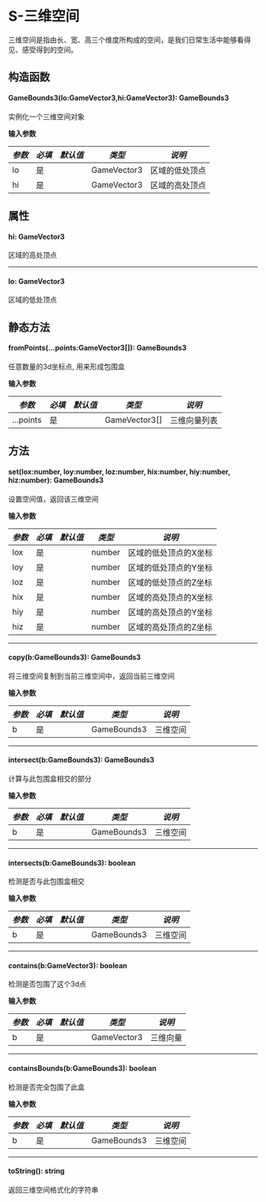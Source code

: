 
<script setup>
import '/style.css'
</script>
# S-三维空间
三维空间是指由长、宽、高三个维度所构成的空间，是我们日常生活中能够看得见、感受得到的空间。

## 构造函数

#### <font id="API" />GameBounds3(<font id="Type">lo:GameVector3,hi:GameVector3</font>)<font id="Type">: GameBounds3</font>
实例化一个三维空间对象

**输入参数**

| **_参数_** | **_必填_** | **_默认值_** | **_类型_** | **_说明_** |
| --- | --- | --- | --- | --- |
| lo | 是 | | GameVector3 | 区域的低处顶点 |
| hi | 是 | | GameVector3 | 区域的高处顶点 |




## 属性

#### <font id="API" />hi<font id="Type">: GameVector3</font>
区域的高处顶点

---


#### <font id="API" />lo<font id="Type">: GameVector3</font>
区域的低处顶点


## 静态方法

#### <font id="API" />fromPoints(<font id="Type">...points:GameVector3[]</font>)<font id="Type">: GameBounds3</font>
任意数量的3d坐标点, 用来形成包围盒

**输入参数**

| **_参数_** | **_必填_** | **_默认值_** | **_类型_** | **_说明_** |
| --- | --- | --- | --- | --- |
| ...points | 是 | | GameVector3[] | 三维向量列表 |


## 方法

#### <font id="API" />set(<font id="Type">lox:number, loy:number, loz:number, hix:number, hiy:number, hiz:number</font>)<font id="Type">:  GameBounds3</font>
设置空间值，返回该三维空间

**输入参数**

| **_参数_** | **_必填_** | **_默认值_** | **_类型_** | **_说明_** |
| --- | --- | --- | --- | --- |
| lox | 是 | | number | 区域的低处顶点的X坐标 |
| loy | 是 | | number | 区域的低处顶点的Y坐标 |
| loz | 是 | | number | 区域的低处顶点的Z坐标 |
| hix | 是 | | number | 区域的高处顶点的X坐标 |
| hiy | 是 | | number | 区域的高处顶点的Y坐标 |
| hiz | 是 | | number | 区域的高处顶点的Z坐标 |


---

#### <font id="API" />copy(<font id="Type">b:GameBounds3</font>)<font id="Type">: GameBounds3</font>
将三维空间复制到当前三维空间中，返回当前三维空间

**输入参数**

| **_参数_** | **_必填_** | **_默认值_** | **_类型_** | **_说明_** |
| --- | --- | --- | --- | --- |
| b | 是 | | GameBounds3 | 三维空间 |

---

#### <font id="API" />intersect(<font id="Type">b:GameBounds3</font>)<font id="Type">: GameBounds3</font>
计算与此包围盒相交的部分

**输入参数**

| **_参数_** | **_必填_** | **_默认值_** | **_类型_** | **_说明_** |
| --- | --- | --- | --- | --- |
| b | 是 | | GameBounds3 | 三维空间 |


---


#### <font id="API" />intersects(<font id="Type">b:GameBounds3</font>)<font id="Type">: boolean</font>
检测是否与此包围盒相交

**输入参数**

| **_参数_** | **_必填_** | **_默认值_** | **_类型_** | **_说明_** |
| --- | --- | --- | --- | --- |
| b | 是 | | GameBounds3 | 三维空间 |


---


#### <font id="API" />contains(<font id="Type">b:GameVector3</font>)<font id="Type">: boolean</font>
检测是否包围了这个3d点

**输入参数**

| **_参数_** | **_必填_** | **_默认值_** | **_类型_** | **_说明_** |
| --- | --- | --- | --- | --- |
| b | 是 | | GameVector3 | 三维向量 |


---


#### <font id="API" />containsBounds(<font id="Type">b:GameBounds3</font>)<font id="Type">: boolean</font>
检测是否完全包围了此盒

**输入参数**

| **_参数_** | **_必填_** | **_默认值_** | **_类型_** | **_说明_** |
| --- | --- | --- | --- | --- |
| b | 是 | | GameBounds3 | 三维空间 |


---


#### <font id="API" />toString()<font id="Type">: string</font>
返回三维空间格式化的字符串
